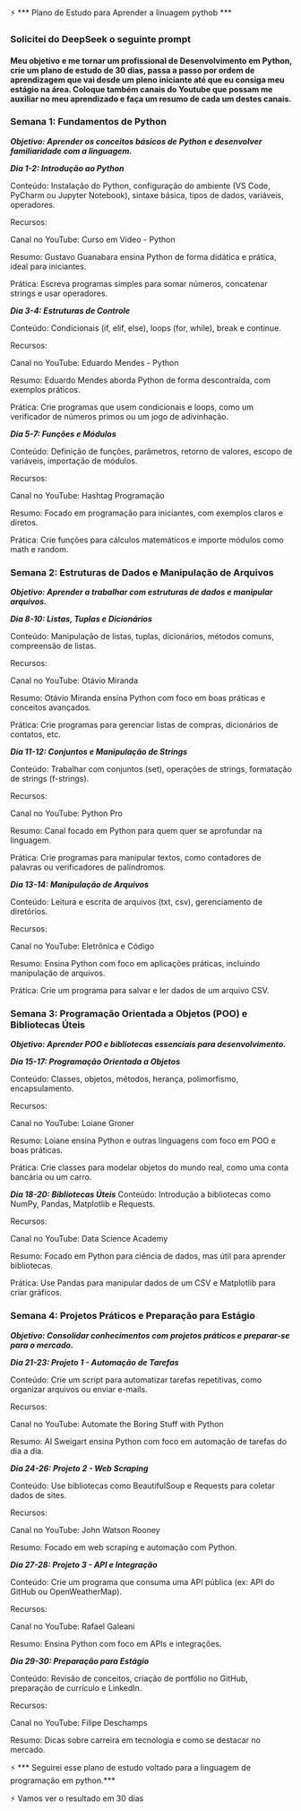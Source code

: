⚡ *** Plano de Estudo para Aprender a linuagem pythob ***

<h3>Solicitei do DeepSeek o seguinte prompt</h3>

<h4>Meu objetivo e me tornar um profissional de Desenvolvimento em Python, crie um plano de estudo de 30 dias, passa a passo por ordem de aprendizagem que vai desde um pleno iniciante até que eu consiga meu estágio na área. Coloque também canais do Youtube que possam me auxiliar no meu aprendizado e faça um resumo de cada um destes canais.</h4>

<h3>Semana 1: Fundamentos de Python</h3>

***Objetivo: Aprender os conceitos básicos de Python e desenvolver familiaridade com a linguagem.***

***Dia 1-2: Introdução ao Python***

Conteúdo: Instalação do Python, configuração do ambiente (VS Code, PyCharm ou Jupyter Notebook), sintaxe básica, tipos de dados, variáveis, operadores.

Recursos:

Canal no YouTube: Curso em Vídeo - Python

Resumo: Gustavo Guanabara ensina Python de forma didática e prática, ideal para iniciantes.

Prática: Escreva programas simples para somar números, concatenar strings e usar operadores.

***Dia 3-4: Estruturas de Controle***

Conteúdo: Condicionais (if, elif, else), loops (for, while), break e continue.

Recursos:

Canal no YouTube: Eduardo Mendes - Python

Resumo: Eduardo Mendes aborda Python de forma descontraída, com exemplos práticos.

Prática: Crie programas que usem condicionais e loops, como um verificador de números primos ou um jogo de adivinhação.

***Dia 5-7: Funções e Módulos***

Conteúdo: Definição de funções, parâmetros, retorno de valores, escopo de variáveis, importação de módulos.

Recursos:

Canal no YouTube: Hashtag Programação

Resumo: Focado em programação para iniciantes, com exemplos claros e diretos.

Prática: Crie funções para cálculos matemáticos e importe módulos como math e random.

<h3>Semana 2: Estruturas de Dados e Manipulação de Arquivos</h3>


***Objetivo: Aprender a trabalhar com estruturas de dados e manipular arquivos.***

***Dia 8-10: Listas, Tuplas e Dicionários***

Conteúdo: Manipulação de listas, tuplas, dicionários, métodos comuns, compreensão de listas.

Recursos:

Canal no YouTube: Otávio Miranda

Resumo: Otávio Miranda ensina Python com foco em boas práticas e conceitos avançados.

Prática: Crie programas para gerenciar listas de compras, dicionários de contatos, etc.

***Dia 11-12: Conjuntos e Manipulação de Strings***

Conteúdo: Trabalhar com conjuntos (set), operações de strings, formatação de strings (f-strings).

Recursos:

Canal no YouTube: Python Pro

Resumo: Canal focado em Python para quem quer se aprofundar na linguagem.

Prática: Crie programas para manipular textos, como contadores de palavras ou verificadores de palíndromos.

***Dia 13-14: Manipulação de Arquivos***

Conteúdo: Leitura e escrita de arquivos (txt, csv), gerenciamento de diretórios.

Recursos:

Canal no YouTube: Eletrônica e Código

Resumo: Ensina Python com foco em aplicações práticas, incluindo manipulação de arquivos.

Prática: Crie um programa para salvar e ler dados de um arquivo CSV.

<h3>Semana 3: Programação Orientada a Objetos (POO) e Bibliotecas Úteis</h3>

***Objetivo: Aprender POO e bibliotecas essenciais para desenvolvimento.***

***Dia 15-17: Programação Orientada a Objetos***

Conteúdo: Classes, objetos, métodos, herança, polimorfismo, encapsulamento.

Recursos:

Canal no YouTube: Loiane Groner

Resumo: Loiane ensina Python e outras linguagens com foco em POO e boas práticas.

Prática: Crie classes para modelar objetos do mundo real, como uma conta bancária ou um carro.

***Dia 18-20: Bibliotecas Úteis***
Conteúdo: Introdução a bibliotecas como NumPy, Pandas, Matplotlib e Requests.

Recursos:

Canal no YouTube: Data Science Academy

Resumo: Focado em Python para ciência de dados, mas útil para aprender bibliotecas.

Prática: Use Pandas para manipular dados de um CSV e Matplotlib para criar gráficos.

<h3>Semana 4: Projetos Práticos e Preparação para Estágio</h3>

***Objetivo: Consolidar conhecimentos com projetos práticos e preparar-se para o mercado.***

***Dia 21-23: Projeto 1 - Automação de Tarefas***

Conteúdo: Crie um script para automatizar tarefas repetitivas, como organizar arquivos ou enviar e-mails.

Recursos:

Canal no YouTube: Automate the Boring Stuff with Python

Resumo: Al Sweigart ensina Python com foco em automação de tarefas do dia a dia.

***Dia 24-26: Projeto 2 - Web Scraping***

Conteúdo: Use bibliotecas como BeautifulSoup e Requests para coletar dados de sites.

Recursos:

Canal no YouTube: John Watson Rooney

Resumo: Focado em web scraping e automação com Python.

***Dia 27-28: Projeto 3 - API e Integração***

Conteúdo: Crie um programa que consuma uma API pública (ex: API do GitHub ou OpenWeatherMap).

Recursos:

Canal no YouTube: Rafael Galeani

Resumo: Ensina Python com foco em APIs e integrações.

***Dia 29-30: Preparação para Estágio***

Conteúdo: Revisão de conceitos, criação de portfólio no GitHub, preparação de currículo e LinkedIn.

Recursos:

Canal no YouTube: Filipe Deschamps

Resumo: Dicas sobre carreira em tecnologia e como se destacar no mercado.

⚡ *** Seguirei esse plano de estudo voltado para a linguagem de programação em python.***

⚡ Vamos ver o resultado em 30 dias
